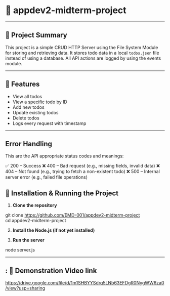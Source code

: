 # 📁 appdev2-midterm-project

---

## 📌 Project Summary

This project is a simple CRUD HTTP Server using the File System Module for storing and retrieving data. It stores todo data in a local `todos.json` file instead of using a database. All API actions are logged by using the events module. 

---

## 🚀 Features

- View all todos 
- View a specific todo by ID
- Add new todos
- Update existing todos
- Delete todos
- Logs every request with timestamp

---

## Error Handling

This are the API appropriate status codes and meanings:

✅ 200 – Success
❌ 400 – Bad request (e.g., missing fields, invalid data)
❌ 404 – Not found (e.g., trying to fetch a non-existent todo)
❌ 500 – Internal server error (e.g., failed file operations)



## 🔧 Installation & Running the Project

1. **Clone the repository**  

git clone https://github.com/EMD-001/appdev2-midterm-project 	
cd appdev2-midterm-project

2. **Install the Node.js (if not yet installed)**

3. **Run the server**

node server.js

---

## : 🎥 Demonstration Video link 

https://drive.google.com/file/d/1m1SHBYYSdrq5LNb63EFDgR0NygWW6za0/view?usp=sharing
